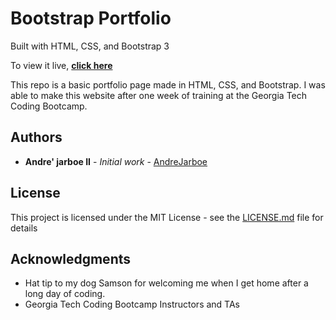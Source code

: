 # Bootstrap Portfolio
Built with HTML, CSS, and Bootstrap 3

To view it live, **[click here](https://andrejarboe.github.io/bootstrap-portfolio/)**

This repo is a basic portfolio page made in HTML, CSS, and Bootstrap. I was able to make this website after one week of training at the Georgia Tech Coding Bootcamp. 

## Authors

* **Andre' jarboe II** - *Initial work* - [AndreJarboe](https://github.com/andrejarboe)

## License

This project is licensed under the MIT License - see the [LICENSE.md](LICENSE.md) file for details

## Acknowledgments

* Hat tip to my dog Samson for welcoming me when I get home after a long day of coding.
* Georgia Tech Coding Bootcamp Instructors and TAs